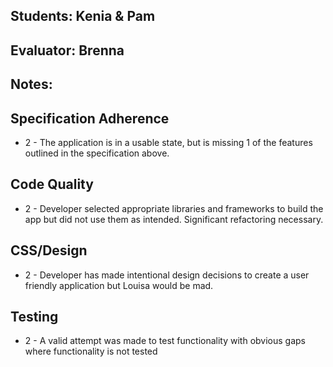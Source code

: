 ## Students: Kenia & Pam
## Evaluator: Brenna
## Notes:  

## Specification Adherence
- 2 - The application is in a usable state, but is missing 1 of the features outlined in the specification above.

## Code Quality
- 2 - Developer selected appropriate libraries and frameworks to build the app but did not use them as intended. Significant refactoring necessary.

## CSS/Design
- 2 - Developer has made intentional design decisions to create a user friendly application but Louisa would be mad.

## Testing
- 2 - A valid attempt was made to test functionality with obvious gaps where functionality is not tested
